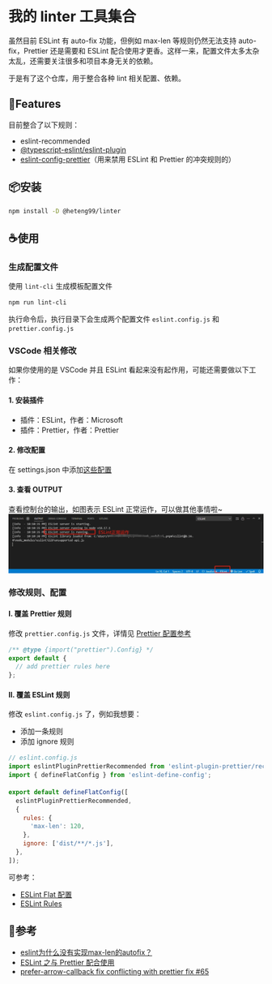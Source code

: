 # 我的 linter 工具集合

虽然目前 ESLint 有 auto-fix 功能，但例如 max-len 等规则仍然无法支持 auto-fix，Prettier 还是需要和 ESLint 配合使用才更香。这样一来，配置文件太多太杂太乱，还需要关注很多和项目本身无关的依赖。

于是有了这个仓库，用于整合各种 lint 相关配置、依赖。

## 🚀Features
目前整合了以下规则：
- eslint-recommended
- [@typescript-eslint/eslint-plugin](@typescript-eslint/eslint-plugin)
- [eslint-config-prettier](https://github.com/prettier/eslint-config-prettier)（用来禁用 ESLint 和 Prettier 的冲突规则的）


## 📦安装

```bash
npm install -D @heteng99/linter
```

## ☕使用

### 生成配置文件

使用 `lint-cli` 生成模板配置文件

```bash
npm run lint-cli
```

执行命令后，执行目录下会生成两个配置文件 `eslint.config.js` 和 `prettier.config.js`

### VSCode 相关修改

如果你使用的是 VSCode 并且 ESLint 看起来没有起作用，可能还需要做以下工作：

#### 1. 安装插件

- 插件：ESLint，作者：Microsoft
- 插件：Prettier，作者：Prettier

#### 2. 修改配置

在 settings.json 中添加[这些配置](./readme_resources/settings.json)

#### 3. 查看 OUTPUT

查看控制台的输出，如图表示 ESLint 正常运作，可以做其他事情啦~
![img](./readme_resources/20240220221337.png)

### 修改规则、配置

#### Ⅰ. 覆盖 Prettier 规则

修改 `prettier.config.js` 文件，详情见 [Prettier 配置参考](https://prettier.io/docs/en/options.html)

```js
/** @type {import("prettier").Config} */
export default {
  // add prettier rules here
};
```

#### Ⅱ. 覆盖 ESLint 规则

修改 `eslint.config.js` 了，例如我想要：

- 添加一条规则
- 添加 ignore 规则

```js
// eslint.config.js
import eslintPluginPrettierRecommended from 'eslint-plugin-prettier/recommended';
import { defineFlatConfig } from 'eslint-define-config';

export default defineFlatConfig([
  eslintPluginPrettierRecommended,
  {
    rules: {
      'max-len': 120,
    },
    ignore: ['dist/**/*.js'],
  },
]);
```

可参考：

- [ESLint Flat 配置](https://eslint.org/docs/latest/use/configure/configuration-files-new)
- [ESLint Rules](https://eslint.org/docs/latest/rules/)

## 📖参考

- [eslint为什么没有实现max-len的autofix？](https://juejin.cn/post/7108201700925636644)
- [ESLint 之与 Prettier 配合使用](https://juejin.cn/post/6924568874700505102)
- [prefer-arrow-callback fix conflicting with prettier fix #65](https://github.com/prettier/eslint-plugin-prettier/issues/65)
